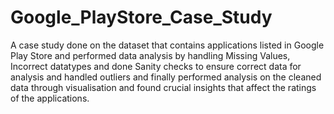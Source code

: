 # Google_PlayStore_Case_Study
A case study done on the dataset that contains applications listed in Google Play Store and performed data analysis by handling Missing Values, Incorrect datatypes and done Sanity checks to ensure correct data for analysis and handled outliers and finally performed analysis on the cleaned data through visualisation and found crucial insights that affect the ratings of the applications.

